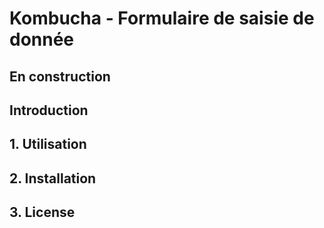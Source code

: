 # Kombucha - Formulaire de saisie de donnée
## En construction
## Introduction
## 1. Utilisation
## 2. Installation
## 3. License

